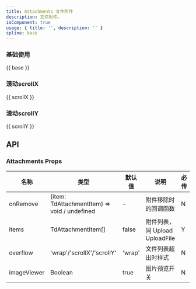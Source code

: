 ```yaml
---
title: Attachments 文件附件
description: 文件附件。
isComponent: true
usage: { title: '', description: '' }
spline: base
---
```


### 基础使用

{{ base }}

### 滚动scrollX

{{ scrollX }}

### 滚动scrollY

{{ scrollY }}

## API

### Attachments Props

名称 | 类型 | 默认值 | 说明 | 必传
-- | -- | -- | -- | --
onRemove | (item:  TdAttachmentItem) => void / undefined | - | 附件移除时的回调函数 | N
items |  TdAttachmentItem[] | false | 附件列表，同 Upload UploadFile | Y
overflow | 'wrap'/'scrollX'/'scrollY' | 'wrap' | 文件列表超出时样式 | N
imageViewer | Boolean | true | 图片预览开关 | N

